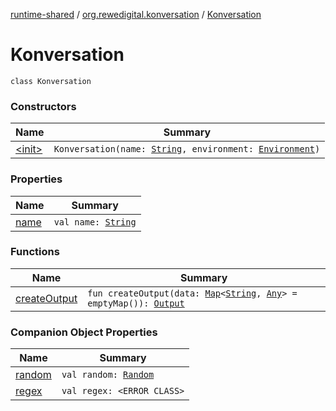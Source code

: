 [runtime-shared](../../index.md) / [org.rewedigital.konversation](../index.md) / [Konversation](./index.md)

# Konversation

`class Konversation`

### Constructors

| Name | Summary |
|---|---|
| [&lt;init&gt;](-init-.md) | `Konversation(name: `[`String`](https://kotlinlang.org/api/latest/jvm/stdlib/kotlin/-string/index.html)`, environment: `[`Environment`](https://github.com/rewe-digital-incubator/konversation/blob/master/docs/shared/org.rewedigital.konversation/-environment/index.md)`)` |

### Properties

| Name | Summary |
|---|---|
| [name](name.md) | `val name: `[`String`](https://kotlinlang.org/api/latest/jvm/stdlib/kotlin/-string/index.html) |

### Functions

| Name | Summary |
|---|---|
| [createOutput](create-output.md) | `fun createOutput(data: `[`Map`](https://kotlinlang.org/api/latest/jvm/stdlib/kotlin.collections/-map/index.html)`<`[`String`](https://kotlinlang.org/api/latest/jvm/stdlib/kotlin/-string/index.html)`, `[`Any`](https://kotlinlang.org/api/latest/jvm/stdlib/kotlin/-any/index.html)`> = emptyMap()): `[`Output`](https://github.com/rewe-digital-incubator/konversation/blob/master/docs/shared/org.rewedigital.konversation/-output/index.md) |

### Companion Object Properties

| Name | Summary |
|---|---|
| [random](random.md) | `val random: `[`Random`](https://github.com/rewe-digital-incubator/konversation/blob/master/docs/shared/org.rewedigital.konversation/-random/index.md) |
| [regex](regex.md) | `val regex: <ERROR CLASS>` |
